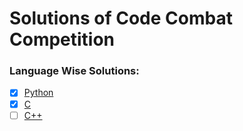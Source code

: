 # Solutions of Code Combat Competition

### Language Wise Solutions:
- [x] [Python](Python)
- [x] [C](C)
- [ ] [C++](C++)
